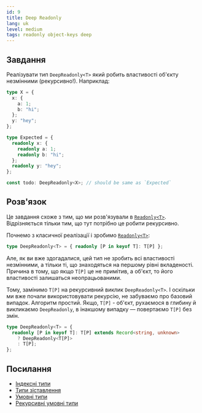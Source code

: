 ```yaml
---
id: 9
title: Deep Readonly
lang: uk
level: medium
tags: readonly object-keys deep
---
```


## Завдання

Реалізувати тип `DeepReadonly<T>` який робить властивості об'єкту незмінними (рекурсивно!).
Наприклад:

```typescript
type X = {
  x: {
    a: 1;
    b: "hi";
  };
  y: "hey";
};

type Expected = {
  readonly x: {
    readonly a: 1;
    readonly b: "hi";
  };
  readonly y: "hey";
};

const todo: DeepReadonly<X>; // should be same as `Expected`
```

## Розв'язок

Це завдання схоже з тим, що ми розв'язували в [`Readonly<T>`](./easy-readonly.md).
Відрізняється тільки тим, що тут потрібно це робити рекурсивно.

Почнемо з класичної реалізації і зробимо [`Readonly<T>`](./easy-readonly.md):

```typescript
type DeepReadonly<T> = { readonly [P in keyof T]: T[P] };
```

Але, як ви вже здогадалися, цей тип не зробить всі властивості незмінними, а тільки ті, що знаходяться на першому рівні вкладеності.
Причина в тому, що якщо `T[P]` це не примітив, а об'єкт, то його властивості залишаться неопрацьованими.

Тому, замінимо `T[P]` на рекурсивний виклик `DeepReadonly<T>`.
І оскільки ми вже почали використовувати рекурсію, не забуваємо про базовий випадок.
Алгоритм простий.
Якщо, `T[P]` - об'єкт, рухаємося в глибину й викликаємо `DeepReadonly`, в інакшому випадку — повертаємо `T[P]` без змін.

```typescript
type DeepReadonly<T> = {
  readonly [P in keyof T]: T[P] extends Record<string, unknown>
    ? DeepReadonly<T[P]>
    : T[P];
};
```

## Посилання

- [Індексні типи](https://www.typescriptlang.org/docs/handbook/2/indexed-access-types.html)
- [Типи зіставлення](https://www.typescriptlang.org/docs/handbook/2/mapped-types.html)
- [Умовні типи](https://www.typescriptlang.org/docs/handbook/2/conditional-types.html)
- [Рекурсивні умовні типи](https://www.typescriptlang.org/docs/handbook/release-notes/typescript-4-1.html#recursive-conditional-types)
